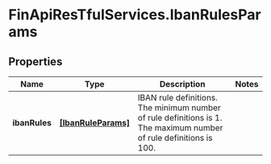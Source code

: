 # FinApiResTfulServices.IbanRulesParams

## Properties
Name | Type | Description | Notes
------------ | ------------- | ------------- | -------------
**ibanRules** | [**[IbanRuleParams]**](IbanRuleParams.md) | IBAN rule definitions. The minimum number of rule definitions is 1. The maximum number of rule definitions is 100. | 


